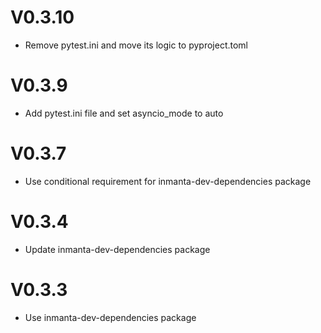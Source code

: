 # V0.3.10
- Remove pytest.ini and move its logic to pyproject.toml

# V0.3.9
- Add pytest.ini file and set asyncio_mode to auto

# V0.3.7
- Use conditional requirement for inmanta-dev-dependencies package

# V0.3.4
- Update inmanta-dev-dependencies package

# V0.3.3
- Use inmanta-dev-dependencies package

